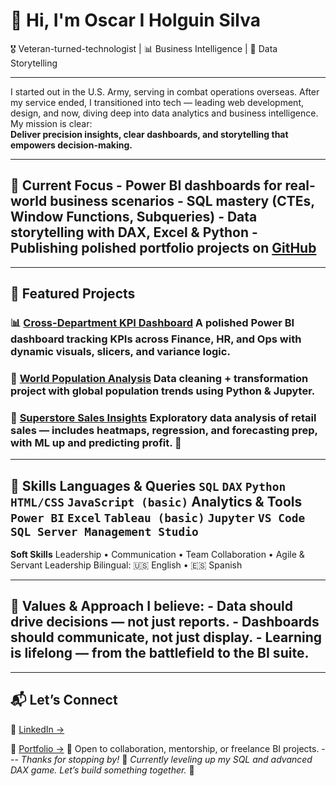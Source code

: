 # 👋 Hi, I'm Oscar I Holguin Silva 

🎖 Veteran-turned-technologist | 📊 Business Intelligence | 🧠 Data Storytelling 

--- 

I started out in the U.S. Army, serving in combat operations overseas. After my service ended, I transitioned into tech — leading web development, design, and now, diving deep into data analytics and business intelligence. My mission is clear:   
**Deliver precision insights, clear dashboards, and storytelling that empowers decision-making.** 

--- 

## 🚀 Current Focus - Power BI dashboards for real-world business scenarios   - SQL mastery (CTEs, Window Functions, Subqueries)   - Data storytelling with DAX, Excel & Python   - Publishing polished portfolio projects on [GitHub](https://github.com/Sophos333) 

--- 

## 📂 Featured Projects 

### 📊 [Cross-Department KPI Dashboard](https://github.com/Sophos333/cross-department-kpi-dashboard) A polished Power BI dashboard tracking KPIs across Finance, HR, and Ops with dynamic visuals, slicers, and variance logic. 

### 🧹 [World Population Analysis](https://github.com/Sophos333/world-population-analysis) Data cleaning + transformation project with global population trends using Python & Jupyter. 

### 🧠 [Superstore Sales Insights](https://github.com/Sophos333/superstore-sales-analysis) Exploratory data analysis of retail sales — includes heatmaps, regression, and forecasting prep, with ML up and predicting profit. 🤖 

--- 

## 🧠 Skills **Languages & Queries**   `SQL` `DAX` `Python` `HTML/CSS` `JavaScript (basic)` **Analytics & Tools**   `Power BI` `Excel` `Tableau (basic)` `Jupyter` `VS Code` `SQL Server Management Studio` 

**Soft Skills**   Leadership • Communication • Team Collaboration • Agile & Servant Leadership   Bilingual: 🇺🇸 English • 🇪🇸 Spanish 

--- 

## 🧭 Values & Approach I believe: - Data should drive decisions — not just reports. - Dashboards should **communicate**, not just display. - Learning is lifelong — from the battlefield to the BI suite. 

--- 

## 📬 Let’s Connect 

📌 [LinkedIn →](https://www.linkedin.com/in/yashuasspear-oscar-holguin-silva/)   

🧪 [Portfolio →](https://sophos333.github.io/sophos-chatbot-portfolio/)   📧 Open to collaboration, mentorship, or freelance BI projects. --- _Thanks for stopping by!_   🔧 _Currently leveling up my SQL and advanced DAX game. Let’s build something together._ 🚀 
